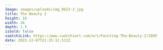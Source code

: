 ```yaml
---
Image: images/uploads/img_8623-2.jpg
title: The Beauty 2
height: 16
width: 16
depth: 1.5
isSold: false
saatchiLink: https://www.saatchiart.com/art/Painting-The-Beauty-2/189576/9859615/view
date: 2022-12-07T21:25:12.511Z
---
```

